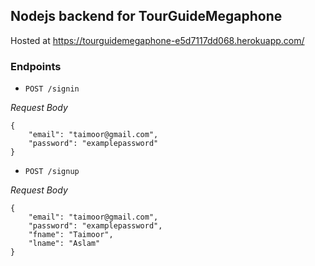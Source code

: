 ## Nodejs backend for TourGuideMegaphone

Hosted at https://tourguidemegaphone-e5d7117dd068.herokuapp.com/

### Endpoints
- `POST /signin`

*Request Body*

```
{
    "email": "taimoor@gmail.com", 
    "password": "examplepassword"
}
```

- `POST /signup`

*Request Body*
```
{
    "email": "taimoor@gmail.com", 
    "password": "examplepassword",
    "fname": "Taimoor", 
    "lname": "Aslam"
}
```